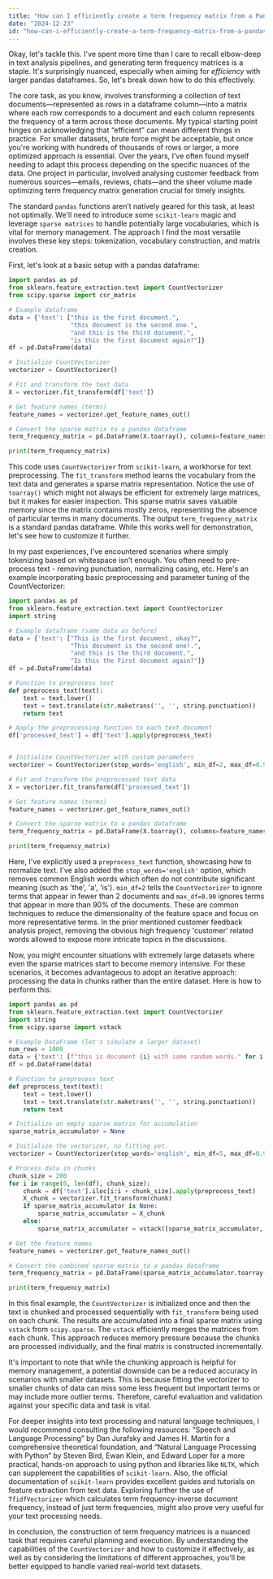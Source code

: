```yaml
---
title: "How can I efficiently create a term frequency matrix from a Pandas DataFrame?"
date: "2024-12-23"
id: "how-can-i-efficiently-create-a-term-frequency-matrix-from-a-pandas-dataframe"
---
```


Okay, let's tackle this. I've spent more time than I care to recall elbow-deep in text analysis pipelines, and generating term frequency matrices is a staple. It's surprisingly nuanced, especially when aiming for *efficiency* with larger pandas dataframes. So, let's break down how to do this effectively.

The core task, as you know, involves transforming a collection of text documents—represented as rows in a dataframe column—into a matrix where each row corresponds to a document and each column represents the frequency of a term across those documents. My typical starting point hinges on acknowledging that “efficient” can mean different things in practice. For smaller datasets, brute force might be acceptable, but once you're working with hundreds of thousands of rows or larger, a more optimized approach is essential. Over the years, I’ve often found myself needing to adapt this process depending on the specific nuances of the data. One project in particular, involved analysing customer feedback from numerous sources—emails, reviews, chats—and the sheer volume made optimizing term frequency matrix generation crucial for timely insights.

The standard `pandas` functions aren’t natively geared for this task, at least not optimally. We'll need to introduce some `scikit-learn` magic and leverage `sparse matrices` to handle potentially large vocabularies, which is vital for memory management. The approach I find the most versatile involves these key steps: tokenization, vocabulary construction, and matrix creation.

First, let's look at a basic setup with a pandas dataframe:

```python
import pandas as pd
from sklearn.feature_extraction.text import CountVectorizer
from scipy.sparse import csr_matrix

# Example dataframe
data = {'text': ["this is the first document.",
                 "this document is the second one.",
                 "and this is the third document.",
                 "is this the first document again?"]}
df = pd.DataFrame(data)

# Initialize CountVectorizer
vectorizer = CountVectorizer()

# Fit and transform the text data
X = vectorizer.fit_transform(df['text'])

# Get feature names (terms)
feature_names = vectorizer.get_feature_names_out()

# Convert the sparse matrix to a pandas dataframe
term_frequency_matrix = pd.DataFrame(X.toarray(), columns=feature_names)

print(term_frequency_matrix)

```

This code uses `CountVectorizer` from `scikit-learn`, a workhorse for text preprocessing. The `fit_transform` method learns the vocabulary from the text data and generates a sparse matrix representation. Notice the use of `toarray()` which might not always be efficient for extremely large matrices, but it makes for easier inspection. This sparse matrix saves valuable memory since the matrix contains mostly zeros, representing the absence of particular terms in many documents. The output `term_frequency_matrix` is a standard pandas dataframe. While this works well for demonstration, let's see how to customize it further.

In my past experiences, I've encountered scenarios where simply tokenizing based on whitespace isn’t enough. You often need to pre-process text - removing punctuation, normalizing casing, etc. Here's an example incorporating basic preprocessing and parameter tuning of the CountVectorizer:

```python
import pandas as pd
from sklearn.feature_extraction.text import CountVectorizer
import string

# Example dataframe (same data as before)
data = {'text': ["This is the first document, okay?",
                 "This document is the second one!.",
                 "and this is the third document.",
                 "Is this the First document again?"]}
df = pd.DataFrame(data)

# Function to preprocess text
def preprocess_text(text):
    text = text.lower()
    text = text.translate(str.maketrans('', '', string.punctuation))
    return text

# Apply the preprocessing function to each text document
df['processed_text'] = df['text'].apply(preprocess_text)


# Initialize CountVectorizer with custom parameters
vectorizer = CountVectorizer(stop_words='english', min_df=2, max_df=0.90)

# Fit and transform the preprocessed text data
X = vectorizer.fit_transform(df['processed_text'])

# Get feature names (terms)
feature_names = vectorizer.get_feature_names_out()

# Convert the sparse matrix to a pandas dataframe
term_frequency_matrix = pd.DataFrame(X.toarray(), columns=feature_names)

print(term_frequency_matrix)

```

Here, I've explicitly used a `preprocess_text` function, showcasing how to normalize text. I've also added the `stop_words='english'` option, which removes common English words which often do not contribute significant meaning (such as 'the', 'a', 'is'). `min_df=2` tells the `CountVectorizer` to ignore terms that appear in fewer than 2 documents and `max_df=0.90` ignores terms that appear in more than 90% of the documents. These are common techniques to reduce the dimensionality of the feature space and focus on more representative terms. In the prior mentioned customer feedback analysis project, removing the obvious high frequency 'customer' related words allowed to expose more intricate topics in the discussions.

Now, you might encounter situations with extremely large datasets where even the sparse matrices start to become memory intensive. For these scenarios, it becomes advantageous to adopt an iterative approach: processing the data in chunks rather than the entire dataset. Here is how to perform this:

```python
import pandas as pd
from sklearn.feature_extraction.text import CountVectorizer
import string
from scipy.sparse import vstack

# Example DataFrame (let's simulate a larger dataset)
num_rows = 1000
data = {'text': [f"this is document {i} with some random words." for i in range(num_rows)]}
df = pd.DataFrame(data)

# Function to preprocess text
def preprocess_text(text):
    text = text.lower()
    text = text.translate(str.maketrans('', '', string.punctuation))
    return text

# Initialize an empty sparse matrix for accumulation
sparse_matrix_accumulator = None

# Initialize the vectorizer, no fitting yet.
vectorizer = CountVectorizer(stop_words='english', min_df=5, max_df=0.90)

# Process data in chunks
chunk_size = 200
for i in range(0, len(df), chunk_size):
    chunk = df['text'].iloc[i:i + chunk_size].apply(preprocess_text)
    X_chunk = vectorizer.fit_transform(chunk)
    if sparse_matrix_accumulator is None:
        sparse_matrix_accumulator = X_chunk
    else:
        sparse_matrix_accumulator = vstack([sparse_matrix_accumulator, X_chunk])

# Get the feature names
feature_names = vectorizer.get_feature_names_out()

# Convert the combined sparse matrix to a pandas dataframe
term_frequency_matrix = pd.DataFrame(sparse_matrix_accumulator.toarray(), columns=feature_names)

print(term_frequency_matrix)
```

In this final example, the `CountVectorizer` is initialized once and then the text is chunked and processed sequentially with `fit_transform` being used on each chunk. The results are accumulated into a final sparse matrix using `vstack` from `scipy.sparse`. The `vstack` efficiently merges the matrices from each chunk. This approach reduces memory pressure because the chunks are processed individually, and the final matrix is constructed incrementally.

It's important to note that while the chunking approach is helpful for memory management, a potential downside can be a reduced accuracy in scenarios with smaller datasets. This is because fitting the vectorizer to smaller chunks of data can miss some less frequent but important terms or may include more outlier terms. Therefore, careful evaluation and validation against your specific data and task is vital.

For deeper insights into text processing and natural language techniques, I would recommend consulting the following resources: “Speech and Language Processing” by Dan Jurafsky and James H. Martin for a comprehensive theoretical foundation, and “Natural Language Processing with Python” by Steven Bird, Ewan Klein, and Edward Loper for a more practical, hands-on approach to using python and libraries like `NLTK`, which can supplement the capabilities of `scikit-learn`. Also, the official documentation of `scikit-learn` provides excellent guides and tutorials on feature extraction from text data. Exploring further the use of `TfidfVectorizer` which calculates term frequency-inverse document frequency, instead of just term frequencies, might also prove very useful for your text processing needs.

In conclusion, the construction of term frequency matrices is a nuanced task that requires careful planning and execution. By understanding the capabilities of the `CountVectorizer` and how to customize it effectively, as well as by considering the limitations of different approaches, you'll be better equipped to handle varied real-world text datasets.
